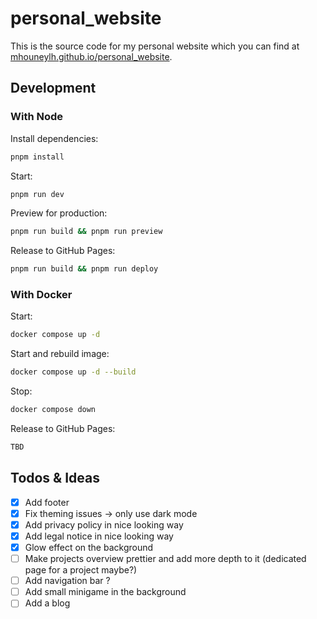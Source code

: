 # personal_website

This is the source code for my personal website which you can find at [mhouneylh.github.io/personal_website](https://mhouneylh.github.io/personal_website).

## Development

### With Node

Install dependencies:

```bash
pnpm install
```

Start:

```bash
pnpm run dev
```

Preview for production:

```bash
pnpm run build && pnpm run preview
```

Release to GitHub Pages:

```bash
pnpm run build && pnpm run deploy
```

### With Docker

Start:

```bash
docker compose up -d
```

Start and rebuild image:

```bash
docker compose up -d --build
```

Stop:

```bash
docker compose down
```

Release to GitHub Pages:

```bash
TBD
```

## Todos & Ideas

- [x] Add footer
- [x] Fix theming issues -> only use dark mode
- [x] Add privacy policy in nice looking way
- [x] Add legal notice in nice looking way
- [x] Glow effect on the background
- [ ] Make projects overview prettier and add more depth to it (dedicated page for a project maybe?)
- [ ] Add navigation bar ?
- [ ] Add small minigame in the background
- [ ] Add a blog
